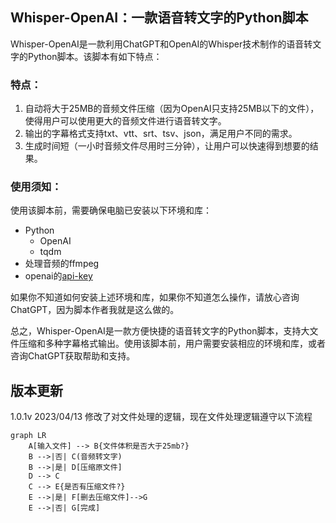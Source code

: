 ## Whisper-OpenAI：一款语音转文字的Python脚本

Whisper-OpenAI是一款利用ChatGPT和OpenAI的Whisper技术制作的语音转文字的Python脚本。该脚本有如下特点：

### 特点：
1. 自动将大于25MB的音频文件压缩（因为OpenAI只支持25MB以下的文件），使得用户可以使用更大的音频文件进行语音转文字。
2. 输出的字幕格式支持txt、vtt、srt、tsv、json，满足用户不同的需求。
3. 生成时间短（一小时音频文件尽用时三分钟），让用户可以快速得到想要的结果。

### 使用须知：
使用该脚本前，需要确保电脑已安装以下环境和库：
- Python
    - OpenAI
    - tqdm
- 处理音频的ffmpeg
- openai的[api-key](https://platform.openai.com/account/api-keys)

如果你不知道如何安装上述环境和库，如果你不知道怎么操作，请放心咨询ChatGPT，因为脚本作者我就是这么做的。

总之，Whisper-OpenAI是一款方便快捷的语音转文字的Python脚本，支持大文件压缩和多种字幕格式输出。使用该脚本前，用户需要安装相应的环境和库，或者咨询ChatGPT获取帮助和支持。

## 版本更新
1.0.1v 2023/04/13
修改了对文件处理的逻辑，现在文件处理逻辑遵守以下流程

```mermaid
graph LR
    A[输入文件] --> B{文件体积是否大于25mb?}
    B -->|否| C(音频转文字)
    B -->|是| D[压缩原文件]
    D --> C
    C --> E{是否有压缩文件?}
    E -->|是| F[删去压缩文件]-->G
    E -->|否| G[完成]